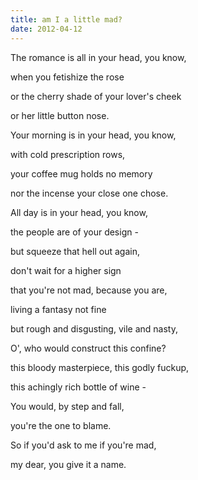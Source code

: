 ```yaml
---
title: am I a little mad?
date: 2012-04-12
---
```


The romance is all in your head, you know,

when you fetishize the rose

or the cherry shade of your lover's cheek

or her little button nose.

Your morning is in your head, you know,

with cold prescription rows,

your coffee mug holds no memory

nor the incense your close one chose.

All day is in your head, you know,

the people are of your design -

but squeeze that hell out again,

don't wait for a higher sign

that you're not mad, because you are,

living a fantasy not fine

but rough and disgusting, vile and nasty,

O', who would construct this confine?

this bloody masterpiece, this godly fuckup,

this achingly rich bottle of wine - 

You would, by step and fall,

you're the one to blame.

So if you'd ask to me if you're mad,

my dear, you give it a name.

